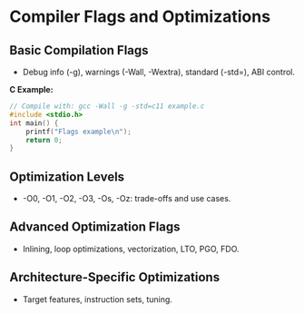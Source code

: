 # Compiler Flags and Optimizations

## Basic Compilation Flags
- Debug info (-g), warnings (-Wall, -Wextra), standard (-std=), ABI control.

**C Example:**
```c
// Compile with: gcc -Wall -g -std=c11 example.c
#include <stdio.h>
int main() {
    printf("Flags example\n");
    return 0;
}
```

## Optimization Levels
- -O0, -O1, -O2, -O3, -Os, -Oz: trade-offs and use cases.

## Advanced Optimization Flags
- Inlining, loop optimizations, vectorization, LTO, PGO, FDO.

## Architecture-Specific Optimizations
- Target features, instruction sets, tuning.
